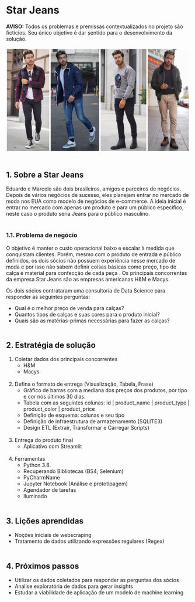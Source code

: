 # Star Jeans

<b>AVISO:</b> Todos os problemas e premissas contextualizados no projeto são fictícios. Seu único objetivo é dar sentido para o desenvolvimento da solução.<br><br>
<img src='imgs/maxresdefault.jpg'>
<br><br>
## 1. Sobre a Star Jeans
Eduardo e Marcelo são dois brasileiros, amigos e parceiros de negócios. Depois de vários negócios de sucesso, eles planejam entrar no mercado de moda nos EUA como modelo de negócios de e-commerce. A ideia inicial é entrar no mercado com apenas um produto e para um público específico, neste caso o produto seria Jeans para o público masculino. 
<br><br>

### 1.1. Problema de negócio
<p>O objetivo é manter o custo operacional baixo e escalar à medida que conquistam clientes. Porém, mesmo com o produto de entrada e público definidos, os dois sócios não possuem experiência nesse mercado de moda e por isso não sabem definir coisas básicas como preço, tipo de calça e material para confecção de cada peça . Os principais concorrentes da empresa Star Jeans são as empresas americanas H&M e Macys.</p>
<p>Os dois sócios contrataram uma consultoria de Data Science para responder as seguintes perguntas:</p>

- Qual é o melhor preço de venda para calças?
- Quantos tipos de calças e suas cores para o produto inicial?
- Quais são as matérias-primas necessárias para fazer as calças?
<br><br>


## 2. Estratégia de solução
1. Coletar dados dos principais concorrentes
    - H&M
    - Macys
    <br><br>
1. Defina o formato de entrega (Visualização, Tabela, Frase)
    - Gráfico de barras com a mediana dos preços dos produtos, por tipo e cor nos últimos 30 dias.
    - Tabela com as seguintes colunas: id | product_name | product_type | product_color | product_price
    - Definição de esquema: colunas e seu tipo
    - Definição de infraestrutura de armazenamento (SQLITE3)
    - Design ETL (Extrair, Transformar e Carregar Scripts)
    <br><br>
1. Entrega do produto final
    - Aplicativo com Streamlit
    <br><br>
1. Ferramentas
    - Python 3.8.
    - Recuperando Bibliotecas (BS4, Selenium)
    - PyCharmName
    - Jupyter Notebook (Análise e prototipagem)
    - Agendador de tarefas
    - Iluminado
<br><br>

## 3. Lições aprendidas
- Noções iniciais de webscraping
- Tratamento de dados utilizando expressões regulares (Regex)
<br><br>

## 4. Próximos passos
- Utilizar os dados coletados para responder as perguntas dos sócios
- Análise exploratória de dados para gerar insights
- Estudar a viabilidade de aplicação de um modelo de machine learning